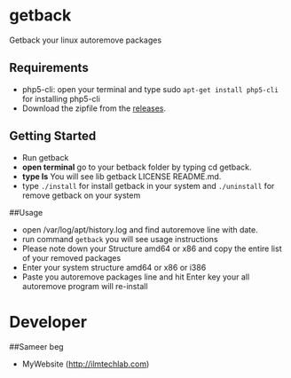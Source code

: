getback
=======

Getback your linux autoremove packages 


## Requirements

* php5-cli: open your terminal and type sudo `apt-get install php5-cli` for installing php5-cli
* Download the zipfile from the [releases](https://github.com/codex8/getback/archive/master.zip).



## Getting Started
* Run getback
* **open terminal** go to your betback folder by typing cd getback.
* **type ls** You will see lib getback LICENSE README.md. 
* type `./install` for install getback in your system and `./uninstall` for remove getback on your system

##Usage
* open /var/log/apt/history.log and find autoremove line with date.
* run command `getback` you will see usage instructions
* Please note down your Structure amd64 or x86 and copy the entire list of your removed packages
* Enter your system structure amd64 or x86 or i386
* Paste you autoremove packages line and hit Enter key your all autoremove program will re-install


Developer
==========
##Sameer beg

* MyWebsite (http://ilmtechlab.com) 


